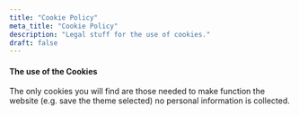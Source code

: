 ```yaml
---
title: "Cookie Policy"
meta_title: "Cookie Policy"
description: "Legal stuff for the use of cookies."
draft: false
---
```


#### The use of the Cookies
The only cookies you will find are those needed to make function the website (e.g. save the theme selected) no personal information is collected.